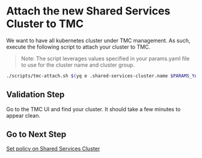 # Attach the new Shared Services Cluster to TMC

We want to have all kubernetes cluster under TMC management.  As such, execute the following script to attach your cluster to TMC.

>Note: The script leverages values specified in your params.yaml file to use for the cluster name and cluster group.

```bash
./scripts/tmc-attach.sh $(yq e .shared-services-cluster.name $PARAMS_YAML)
```

## Validation Step

Go to the TMC UI and find your cluster.  It should take a few minutes to appear clean.

## Go to Next Step

[Set policy on Shared Services Cluster](03_policy_ssc.md)

